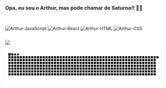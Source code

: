 ### Opa, eu sou o Arthur, mas pode chamar de Saturno!! 🐱‍👤




##
  <div style="display: inline_block"><br>
  <img align="center" alt="Arthur-JavaScript" height="40" width="50" src="https://cdn.jsdelivr.net/gh/devicons/devicon/icons/javascript/javascript-plain.svg"/>
  <img align="center" alt="Arthur-React" height="40" width="50" src="https://cdn.jsdelivr.net/gh/devicons/devicon/icons/react/react-original.svg"/>        
  <img align="center" alt="Arthur-HTML" height="40" width="50" src="https://cdn.jsdelivr.net/gh/devicons/devicon/icons/html5/html5-plain-wordmark.svg"/>
  <img align="center" alt="Arthur-CSS" height="40" width="50" src="https://cdn.jsdelivr.net/gh/devicons/devicon/icons/css3/css3-plain-wordmark.svg"/>
          
  
</div>
  
  ##
  <div> 
  <a href="https://www.linkedin.com/in/" target="_blank"><img src="https://img.shields.io/badge/-LinkedIn-%230077B5?style=for-the-badge&logo=linkedin&logoColor=white" target="_blank"></a> 
 
 ![Snake animation](https://github.com/arthurhenrique22/arthurhenrique22/blob/output/github-contribution-grid-snake.svg)
 
</div>
  

